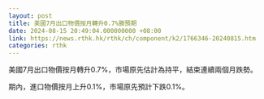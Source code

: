```yaml
---
layout: post
title: 美國7月出口物價按月轉升0.7%勝預期
date: 2024-08-15 20:49:04.000000000 +08:00
link: https://news.rthk.hk/rthk/ch/component/k2/1766346-20240815.htm
categories: rthk
---
```


美國7月出口物價按月轉升0.7%，市場原先估計為持平，結束連續兩個月跌勢。

期內，進口物價按月上升0.1%，市場原先預計下跌0.1%。
